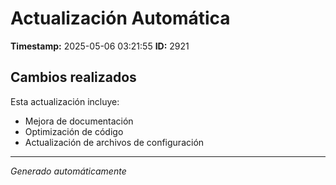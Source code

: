 # Actualización Automática

**Timestamp:** 2025-05-06 03:21:55
**ID:** 2921

## Cambios realizados

Esta actualización incluye:
- Mejora de documentación
- Optimización de código
- Actualización de archivos de configuración

---
*Generado automáticamente*
